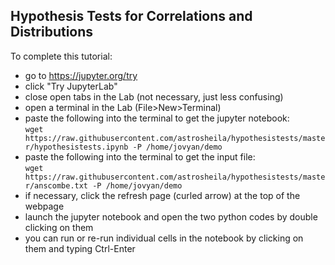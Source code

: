 ## Hypothesis Tests for Correlations and Distributions

To complete this tutorial:

 * go to https://jupyter.org/try
 * click "Try JupyterLab"
 * close open tabs in the Lab (not necessary, just less confusing)
 * open a terminal in the Lab (File>New>Terminal)
 * paste the following into the terminal to get the jupyter notebook:<br/>
  `wget https://raw.githubusercontent.com/astrosheila/hypothesistests/master/hypothesistests.ipynb -P /home/jovyan/demo`
 * paste the following into the terminal to get the input file:<br/>
  `wget https://raw.githubusercontent.com/astrosheila/hypothesistests/master/anscombe.txt -P /home/jovyan/demo` <br>
 * if necessary, click the refresh page (curled arrow) at the top of the webpage
 * launch the jupyter notebook and open the two python codes by double clicking on them
 * you can run or re-run individual cells in the notebook by clicking on them and typing Ctrl-Enter
